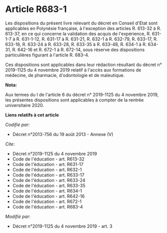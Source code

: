 # Article R683-1

Les dispositions du présent livre relevant du décret en Conseil d'Etat sont applicables en Polynésie française, à l'exception
des articles R. 613-32 à R. 613-37, en ce qui concerne la validation des acquis de l'expérience, R. 631-1-7 à R. 631-1-12, R.
631-17 à R. 631-21, R. 632-1 à R. 632-79, R. 633-17, R. 633-18, R. 633-24 à R. 633-28, R. 633-35 à R. 633-48, R. 634-1 à R.
634-31, R. 642-16 et R. 672-1 à R. 672-14, sous réserve des dispositions particulières figurant à l'article R. 683-4. 

Ces dispositions sont applicables dans leur rédaction résultant du décret n° 2019-1125 du 4 novembre 2019 relatif à l'accès
aux formations de médecine, de pharmacie, d'odontologie et de maïeutique.

**Nota:**

Aux termes du I de l'article 6 du décret n° 2019-1125 du 4 novembre 2019, les présentes dispositions sont applicables à
compter de la rentrée universitaire 2020.

**Liens relatifs à cet article**

_Codifié par_:

  - Décret n°2013-756 du 19 août 2013 -  Annexe (V)

_Cite_:

  - Décret n°2019-1125 du 4 novembre 2019
  - Code de l'éducation - art. R613-32
  - Code de l'éducation - art. R631-17
  - Code de l'éducation - art. R632-1
  - Code de l'éducation - art. R633-17
  - Code de l'éducation - art. R633-24
  - Code de l'éducation - art. R633-35
  - Code de l'éducation - art. R634-1
  - Code de l'éducation - art. R642-16
  - Code de l'éducation - art. R672-1
  - Code de l'éducation - art. R683-4

_Modifié par_:

  - Décret n°2019-1125 du 4 novembre 2019 - art. 3
